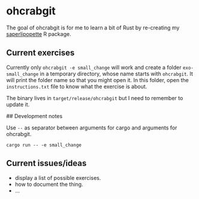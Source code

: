 
# ohcrabgit

<!-- badges: start -->
<!-- badges: end -->

The goal of ohcrabgit is for me to learn a bit of Rust by re-creating my [saperlipopette](https://docs.ropensci.org/saperlipopette/) R package.

## Current exercises

Currently only `ohcrabgit -e small_change` will work and create a folder `exo-small_change` in a temporary directory, whose name starts with `ohcrabgit`.
It will print the folder name so that you might open it.
In this folder, open the `instructions.txt` file to know what the exercise is about.

The binary lives in `target/release/ohcrabgit` but I need to remember to update it.

## Development notes

Use `--` as separator between arguments for cargo and arguments for ohcrabgit.

```
cargo run -- -e small_change
```

## Current issues/ideas

- display a list of possible exercises.
- how to document the thing.
- ...

